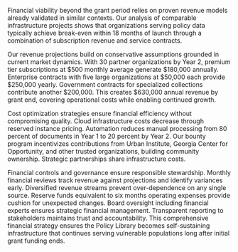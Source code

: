 Financial viability beyond the grant period relies on proven revenue models already validated in similar contexts. Our analysis of comparable infrastructure projects shows that organizations serving policy data typically achieve break-even within 18 months of launch through a combination of subscription revenue and service contracts.

Our revenue projections build on conservative assumptions grounded in current market dynamics. With 30 partner organizations by Year 2, premium tier subscriptions at $500 monthly average generate $180,000 annually. Enterprise contracts with five large organizations at $50,000 each provide $250,000 yearly. Government contracts for specialized collections contribute another $200,000. This creates $630,000 annual revenue by grant end, covering operational costs while enabling continued growth.

Cost optimization strategies ensure financial efficiency without compromising quality. Cloud infrastructure costs decrease through reserved instance pricing. Automation reduces manual processing from 80 percent of documents in Year 1 to 20 percent by Year 2. Our bounty program incentivizes contributions from Urban Institute, Georgia Center for Opportunity, and other trusted organizations, building community ownership. Strategic partnerships share infrastructure costs.

Financial controls and governance ensure responsible stewardship. Monthly financial reviews track revenue against projections and identify variances early. Diversified revenue streams prevent over-dependence on any single source. Reserve funds equivalent to six months operating expenses provide cushion for unexpected changes. Board oversight including financial experts ensures strategic financial management. Transparent reporting to stakeholders maintains trust and accountability. This comprehensive financial strategy ensures the Policy Library becomes self-sustaining infrastructure that continues serving vulnerable populations long after initial grant funding ends.